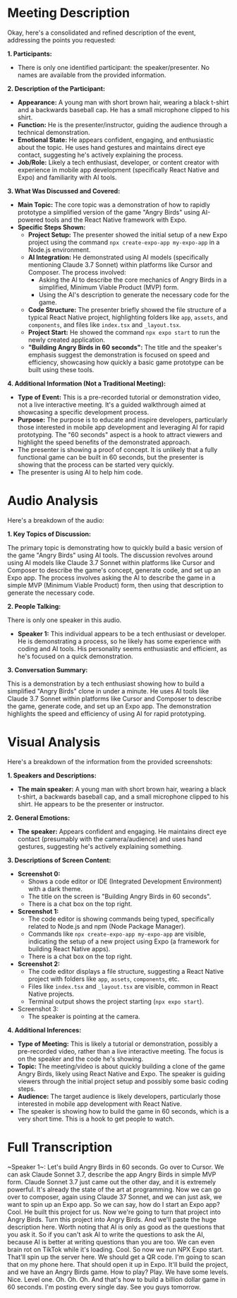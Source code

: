 # Meeting Description

Okay, here's a consolidated and refined description of the event, addressing the points you requested:

**1. Participants:**

*   There is only one identified participant: the speaker/presenter. No names are available from the provided information.

**2. Description of the Participant:**

*   **Appearance:** A young man with short brown hair, wearing a black t-shirt and a backwards baseball cap. He has a small microphone clipped to his shirt.
*   **Function:** He is the presenter/instructor, guiding the audience through a technical demonstration.
*   **Emotional State:** He appears confident, engaging, and enthusiastic about the topic. He uses hand gestures and maintains direct eye contact, suggesting he's actively explaining the process.
*   **Job/Role:** Likely a tech enthusiast, developer, or content creator with experience in mobile app development (specifically React Native and Expo) and familiarity with AI tools.

**3. What Was Discussed and Covered:**

*   **Main Topic:** The core topic was a demonstration of how to rapidly prototype a simplified version of the game "Angry Birds" using AI-powered tools and the React Native framework with Expo.
*   **Specific Steps Shown:**
    *   **Project Setup:** The presenter showed the initial setup of a new Expo project using the command `npx create-expo-app my-expo-app` in a Node.js environment.
    *   **AI Integration:** He demonstrated using AI models (specifically mentioning Claude 3.7 Sonnet) within platforms like Cursor and Composer. The process involved:
        *   Asking the AI to describe the core mechanics of Angry Birds in a simplified, Minimum Viable Product (MVP) form.
        *   Using the AI's description to generate the necessary code for the game.
    *   **Code Structure:** The presenter briefly showed the file structure of a typical React Native project, highlighting folders like `app`, `assets`, and `components`, and files like `index.tsx` and `_layout.tsx`.
    *   **Project Start:** He showed the command `npx expo start` to run the newly created application.
    *   **"Building Angry Birds in 60 seconds":** The title and the speaker's emphasis suggest the demonstration is focused on speed and efficiency, showcasing how quickly a basic game prototype can be built using these tools.

**4. Additional Information (Not a Traditional Meeting):**

*   **Type of Event:** This is a pre-recorded tutorial or demonstration video, not a live interactive meeting. It's a guided walkthrough aimed at showcasing a specific development process.
*   **Purpose:** The purpose is to educate and inspire developers, particularly those interested in mobile app development and leveraging AI for rapid prototyping. The "60 seconds" aspect is a hook to attract viewers and highlight the speed benefits of the demonstrated approach.
*   The presenter is showing a proof of concept. It is unlikely that a fully functional game can be built in 60 seconds, but the presenter is showing that the process can be started very quickly.
* The presenter is using AI to help him code.



# Audio Analysis

Here's a breakdown of the audio:

**1. Key Topics of Discussion:**

The primary topic is demonstrating how to quickly build a basic version of the game "Angry Birds" using AI tools. The discussion revolves around using AI models like Claude 3.7 Sonnet within platforms like Cursor and Composer to describe the game's concept, generate code, and set up an Expo app. The process involves asking the AI to describe the game in a simple MVP (Minimum Viable Product) form, then using that description to generate the necessary code.

**2. People Talking:**

There is only one speaker in this audio.

*   **Speaker 1:** This individual appears to be a tech enthusiast or developer. He is demonstrating a process, so he likely has some experience with coding and AI tools. His personality seems enthusiastic and efficient, as he's focused on a quick demonstration.

**3. Conversation Summary:**

This is a demonstration by a tech enthusiast showing how to build a simplified "Angry Birds" clone in under a minute. He uses AI tools like Claude 3.7 Sonnet within platforms like Cursor and Composer to describe the game, generate code, and set up an Expo app. The demonstration highlights the speed and efficiency of using AI for rapid prototyping.



# Visual Analysis

Here's a breakdown of the information from the provided screenshots:

**1. Speakers and Descriptions:**

*   **The main speaker:** A young man with short brown hair, wearing a black t-shirt, a backwards baseball cap, and a small microphone clipped to his shirt. He appears to be the presenter or instructor.

**2. General Emotions:**

*   **The speaker:** Appears confident and engaging. He maintains direct eye contact (presumably with the camera/audience) and uses hand gestures, suggesting he's actively explaining something.

**3. Descriptions of Screen Content:**

*   **Screenshot 0:**
    *   Shows a code editor or IDE (Integrated Development Environment) with a dark theme.
    *   The title on the screen is "Building Angry Birds in 60 seconds".
    *   There is a chat box on the top right.
*   **Screenshot 1:**
    *   The code editor is showing commands being typed, specifically related to Node.js and npm (Node Package Manager).
    *   Commands like `npx create-expo-app my-expo-app` are visible, indicating the setup of a new project using Expo (a framework for building React Native apps).
    *   There is a chat box on the top right.
*   **Screenshot 2:**
    *   The code editor displays a file structure, suggesting a React Native project with folders like `app`, `assets`, `components`, etc.
    *   Files like `index.tsx` and `_layout.tsx` are visible, common in React Native projects.
    *   Terminal output shows the project starting (`npx expo start`).
* Screenshot 3:
    * The speaker is pointing at the camera.

**4. Additional Inferences:**

*   **Type of Meeting:** This is likely a tutorial or demonstration, possibly a pre-recorded video, rather than a live interactive meeting. The focus is on the speaker and the code he's showing.
*   **Topic:** The meeting/video is about quickly building a clone of the game Angry Birds, likely using React Native and Expo. The speaker is guiding viewers through the initial project setup and possibly some basic coding steps.
*   **Audience:** The target audience is likely developers, particularly those interested in mobile app development with React Native.
* The speaker is showing how to build the game in 60 seconds, which is a very short time. This is a hook to get people to watch.



# Full Transcription

~Speaker 1~: Let's build Angry Birds in 60 seconds. Go over to Cursor. We can ask Claude Sonnet 3.7, describe the app Angry Birds in simple MVP form. Claude Sonnet 3.7 just came out the other day, and it is extremely powerful. It's already the state of the art at programming. Now we can go over to composer, again using Claude 37 Sonnet, and we can just ask, we want to spin up an Expo app. So we can say, how do I start an Expo app? Cool. He built this project for us. Now we're going to turn that project into Angry Birds. Turn this project into Angry Birds. And we'll paste the huge description here. Worth noting that AI is only as good as the questions that you ask it. So if you can't ask AI to write the questions to ask the AI, because AI is better at writing questions than you are too. We can even brain rot on TikTok while it's loading. Cool. So now we run NPX Expo start. That'll spin up the server here. We should get a QR code. I'm going to scan that on my phone here. That should open it up in Expo. It'll build the project, and we have an Angry Birds game. How to play? Play. We have some levels. Nice. Level one. Oh. Oh. Oh. And that's how to build a billion dollar game in 60 seconds. I'm posting every single day. See you guys tomorrow.